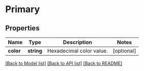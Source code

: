 # Primary

## Properties
Name | Type | Description | Notes
------------ | ------------- | ------------- | -------------
**color** | **string** | Hexadecimal color value. | [optional] 

[[Back to Model list]](../README.md#documentation-for-models) [[Back to API list]](../README.md#documentation-for-api-endpoints) [[Back to README]](../README.md)


